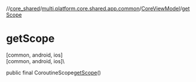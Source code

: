 //[core_shared](../../../index.md)/[multi.platform.core.shared.app.common](../index.md)/[CoreViewModel](index.md)/[getScope](get-scope.md)

# getScope

[common, android, ios]\
[common, android, ios]\

public final CoroutineScope[getScope](get-scope.md)()
